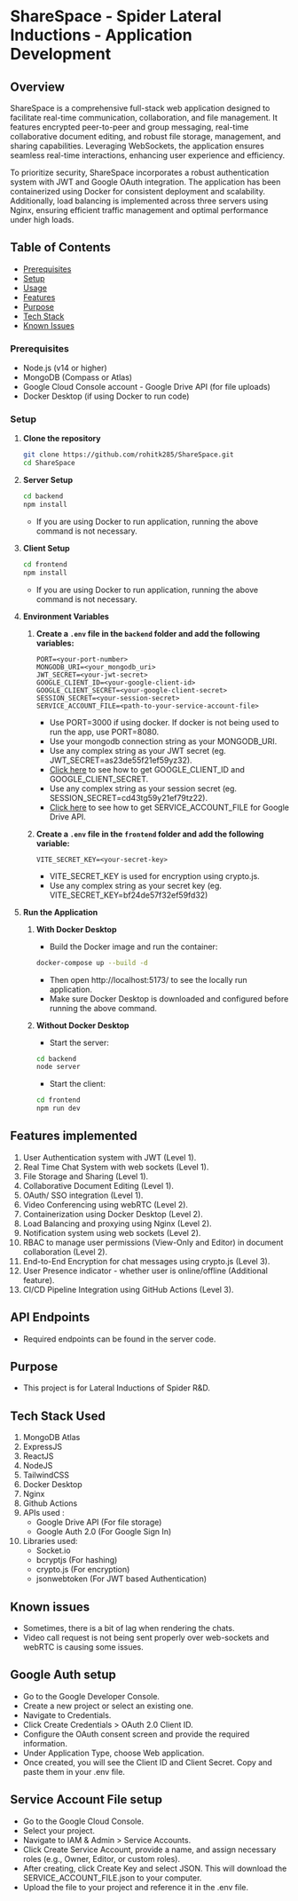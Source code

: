 # ShareSpace - Spider Lateral Inductions - Application Development

## Overview

ShareSpace is a comprehensive full-stack web application designed to facilitate real-time communication, collaboration, and file management. It features encrypted peer-to-peer and group messaging, real-time collaborative document editing, and robust file storage, management, and sharing capabilities. Leveraging WebSockets, the application ensures seamless real-time interactions, enhancing user experience and efficiency.

To prioritize security, ShareSpace incorporates a robust authentication system with JWT and Google OAuth integration. The application has been containerized using Docker for consistent deployment and scalability. Additionally, load balancing is implemented across three servers using Nginx, ensuring efficient traffic management and optimal performance under high loads.

## Table of Contents
- [Prerequisites](#prerequisites)
- [Setup](#setup)
- [Usage](#usage)
- [Features](#features-implemented)
- [Purpose](#purpose)
- [Tech Stack](#tech-stack-used)
- [Known Issues](#known-issues)

### Prerequisites

- Node.js (v14 or higher)
- MongoDB (Compass or Atlas)
- Google Cloud Console account - Google Drive API (for file uploads)
- Docker Desktop (if using Docker to run code)

### Setup

1. **Clone the repository**

   ```bash
   git clone https://github.com/rohitk285/ShareSpace.git
   cd ShareSpace
   ```

2. **Server Setup**
   ```bash
   cd backend
   npm install
   ```
   - If you are using Docker to run application, running the above command is not necessary.

3. **Client Setup**

   ```bash
   cd frontend
   npm install
   ```
   - If you are using Docker to run application, running the above command is not necessary.

4. **Environment Variables**
   1. **Create a `.env` file in the `backend` folder and add the following variables:**

      ```env
      PORT=<your-port-number>
      MONGODB_URI=<your_mongodb_uri>
      JWT_SECRET=<your-jwt-secret>
      GOOGLE_CLIENT_ID=<your-google-client-id>
      GOOGLE_CLIENT_SECRET=<your-google-client-secret>
      SESSION_SECRET=<your-session-secret>
      SERVICE_ACCOUNT_FILE=<path-to-your-service-account-file>
      ```

      - Use PORT=3000 if using docker. If docker is not being used to run the app, use PORT=8080.
      - Use your mongodb connection string as your MONGODB_URI.
      - Use any complex string as your JWT secret (eg. JWT_SECRET=as23de55f21ef59yz32).
      - [Click here](#google-auth-setup) to see how to get GOOGLE_CLIENT_ID and GOOGLE_CLIENT_SECRET.
      - Use any complex string as your session secret (eg. SESSION_SECRET=cd43tg59y21ef79tz22).
      - [Click here](#service-account-file-setup) to see how to get SERVICE_ACCOUNT_FILE for Google Drive API.

   2. **Create a `.env` file in the `frontend` folder and add the following variable:**

      ```env
      VITE_SECRET_KEY=<your-secret-key>
      ```

      - VITE_SECRET_KEY is used for encryption using crypto.js.
      - Use any complex string as your secret key (eg. VITE_SECRET_KEY=bf24de57f32ef59fd32)

5. **Run the Application**
   1. **With Docker Desktop**
      - Build the Docker image and run the container:
      ```bash
      docker-compose up --build -d
      ```

      - Then open http://localhost:5173/ to see the locally run application.
      - Make sure Docker Desktop is downloaded and configured before running the above command.
   
   2. **Without Docker Desktop**
      - Start the server:
      ```bash
      cd backend
      node server
      ```
      - Start the client:
      ```bash
      cd frontend
      npm run dev
      ```

## Features implemented

1. User Authentication system with JWT (Level 1).
2. Real Time Chat System with web sockets (Level 1).
3. File Storage and Sharing (Level 1).
4. Collaborative Document Editing (Level 1).
5. OAuth/ SSO integration (Level 1).
6. Video Conferencing using webRTC (Level 2).
7. Containerization using Docker Desktop (Level 2).
8. Load Balancing and proxying using Nginx (Level 2).
9. Notification system using web sockets (Level 2).
10. RBAC to manage user permissions (View-Only and Editor) in document collaboration (Level 2).
11. End-to-End Encryption for chat messages using crypto.js (Level 3).
12. User Presence indicator - whether user is online/offline (Additional feature).
13. CI/CD Pipeline Integration using GitHub Actions (Level 3).

## API Endpoints

- Required endpoints can be found in the server code.

## Purpose

- This project is for Lateral Inductions of Spider R&D.

## Tech Stack Used

1. MongoDB Atlas
2. ExpressJS
3. ReactJS
4. NodeJS
5. TailwindCSS
6. Docker Desktop
7. Nginx
8. Github Actions
8. APIs used :
   - Google Drive API (For file storage)
   - Google Auth 2.0 (For Google Sign In)
9. Libraries used:
   - Socket.io
   - bcryptjs (For hashing)
   - crypto.js (For encryption)
   - jsonwebtoken (For JWT based Authentication)

## Known issues
   - Sometimes, there is a bit of lag when rendering the chats.
   - Video call request is not being sent properly over web-sockets and webRTC is causing some issues.

## Google Auth setup
   - Go to the Google Developer Console.
   - Create a new project or select an existing one.
   - Navigate to Credentials.
   - Click Create Credentials > OAuth 2.0 Client ID.
   - Configure the OAuth consent screen and provide the required information.
   - Under Application Type, choose Web application.
   - Once created, you will see the Client ID and Client Secret. Copy and paste them in your .env file.

## Service Account File setup
   - Go to the Google Cloud Console.
   - Select your project.
   - Navigate to IAM & Admin > Service Accounts.
   - Click Create Service Account, provide a name, and assign necessary roles (e.g., Owner, Editor, or custom roles).
   - After creating, click Create Key and select JSON. This will download the SERVICE_ACCOUNT_FILE.json to your computer.
   - Upload the file to your project and reference it in the .env file.